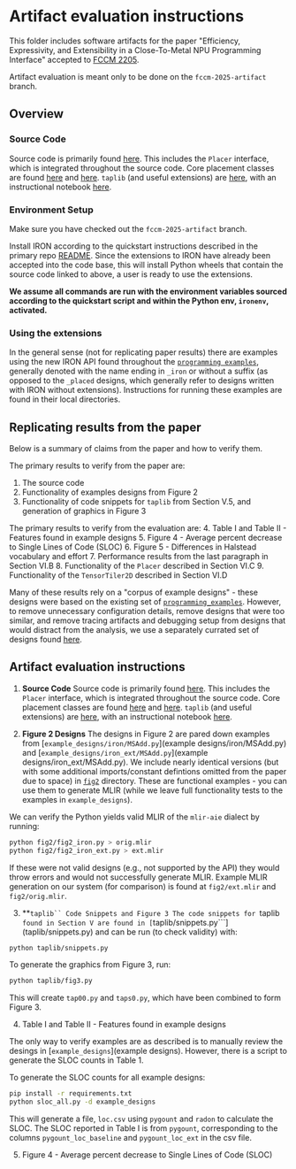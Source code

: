 # Artifact evaluation instructions

This folder includes software artifacts for the paper "Efficiency, Expressivity, and Extensibility in a Close-To-Metal NPU Programming Interface" accepted to [FCCM 2205](https://www.fccm.org/).

Artifact evaluation is meant only to be done on the ```fccm-2025-artifact``` branch.

## Overview

### Source Code

Source code is primarily found [here](../../../python/iron). This includes the ```Placer``` interface, which is integrated throughout the source code. Core placement classes are found [here](../../../python/iron/placers.py) and [here](../../../python/iron/placeable.py). ```taplib``` (and useful extensions) are  [here](../../../python/helpers/taplib), with an instructional notebook [here](../../../programming_examples/basic/tiling_exploration/introduction/).

### Environment Setup

Make sure you have checked out the ```fccm-2025-artifact``` branch.

Install IRON according to the quickstart instructions described in the primary repo [README](../../../README.md). Since the extensions to IRON have already been accepted into the code base, this will install Python wheels that contain the source code linked to above, a user is ready to use the extensions.

**We assume all commands are run with the environment variables sourced according to the quickstart script and within the Python env, ```ironenv```, activated.**

### Using the extensions

In the general sense (not for replicating paper results) there are examples using the new IRON API found throughout the [```programming examples```](../../../programming_examples/), generally denoted with the name ending in ```_iron``` or without a suffix (as opposed to the ```_placed``` designs, which generally refer to designs written with IRON without extensions). Instructions for running these examples are found in their local directories.

## Replicating results from the paper

Below is a summary of claims from the paper and how to verify them.

The primary results to verify from the paper are:
1. The source code
2. Functionality of examples designs from Figure 2
3. Functionality of code snippets for ```taplib``` from Section V.5, and generation of graphics in Figure 3

The primary results to verify from the evaluation are:
4. Table I and Table II - Features found in example designs
5. Figure 4 - Average percent decrease to Single Lines of Code (SLOC)
6. Figure 5 - Differences in Halstead vocabulary and effort
7. Performance results from the last paragraph in Section VI.B
8. Functionality of the ```Placer``` described in Section VI.C
9. Functionality of the ```TensorTiler2D``` described in Section VI.D

Many of these results rely on a "corpus of example designs" - these designs were based on the existing set of [```programming_examples```](../../../programming_examples/). However, to remove unnecessary configuration details, remove designs that were too similar, and remove tracing artifacts and debugging setup from designs that would distract from the analysis, we use a separately currated set of designs found [here](example_designs).

## Artifact evaluation instructions

1. **Source Code**
  Source code is primarily found [here](../../../python/iron). This includes the ```Placer``` interface, which is integrated throughout the source code. Core placement classes are found [here](../../../python/iron/placers.py) and [here](../../../python/iron/placeable.py). ```taplib``` (and useful extensions) are  [here](../../../python/helpers/taplib), with an instructional notebook [here](../../../programming_examples/basic/tiling_exploration/introduction/).

2. **Figure 2 Designs**
  The designs in Figure 2 are pared down examples from [```example_designs/iron/MSAdd.py```](example designs/iron/MSAdd.py) and [```example_designs/iron_ext/MSAdd.py```](example designs/iron_ext/MSAdd.py). We include nearly identical versions (but with some additional imports/constant defintions omitted from the paper due to space) in [```fig2```](fig2) directory. These are functional examples - you can use them to generate MLIR (while we leave full functionality tests to the examples in ```example_designs```).

  We can verify the Python yields valid MLIR of the ```mlir-aie``` dialect by running:
  ```bash
  python fig2/fig2_iron.py > orig.mlir
  python fig2/fig2_iron_ext.py > ext.mlir
  ```

  If these were not valid designs (e.g., not supported by the API) they would throw errors and would not successfully generate MLIR.
  Example MLIR generation on our system (for comparison) is found at ```fig2/ext.mlir``` and ```fig2/orig.mlir```.

3. **```taplib`` Code Snippets and Figure 3
  The code snippets for ```taplib``` found in Section V are found in [```taplib/snippets.py```](taplib/snippets.py) and can be run (to check validity) with:
  ```bash
  python taplib/snippets.py
  ```

  To generate the graphics from Figure 3, run:
  ```bash
  python taplib/fig3.py
  ```
  This will create ```tap00.py``` and ```taps0.py```, which have been combined to form Figure 3.

4. Table I and Table II - Features found in example designs

  The only way to verify examples are as described is to manually review the desings in [```example_designs```](example designs). However, there is a script to generate the SLOC counts in Table 1.

  To generate the SLOC counts for all example designs:
  ```bash
  pip install -r requirements.txt
  python sloc_all.py -d example_designs
  ```

  This will generate a file, ```loc.csv``` using ```pygount``` and ```radon``` to calculate the SLOC. The SLOC reported in Table I is from ```pygount```, corresponding to the columns ```pygount_loc_baseline``` and ```pygount_loc_ext``` in the csv file.

5. Figure 4 - Average percent decrease to Single Lines of Code (SLOC)
   